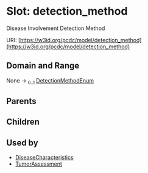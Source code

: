 
# Slot: detection_method


Disease Involvement Detection Method

URI: [https://w3id.org/pcdc/model/detection_method](https://w3id.org/pcdc/model/detection_method)


## Domain and Range

None &#8594;  <sub>0..1</sub> [DetectionMethodEnum](DetectionMethodEnum.md)

## Parents


## Children


## Used by

 * [DiseaseCharacteristics](DiseaseCharacteristics.md)
 * [TumorAssessment](TumorAssessment.md)
